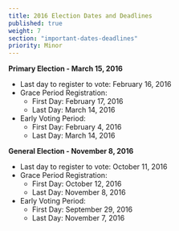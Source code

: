 ```yaml
---
title: 2016 Election Dates and Deadlines
published: true
weight: 7
section: "important-dates-deadlines"
priority: Minor
---
```

**Primary Election - March 15, 2016**  
- Last day to register to vote: February 16, 2016  
- Grace Period Registration:  
	- First Day: February 17, 2016  
    - Last Day: March 14, 2016  
- Early Voting Period:  
	- First Day: February 4, 2016  
    - Last Day: March 14, 2016  

**General Election - November 8, 2016**  
- Last day to register to vote: October 11, 2016  
- Grace Period Registration:  
	- First Day: October 12, 2016
    - Last Day: November 8, 2016
- Early Voting Period:  
	- First Day: September 29, 2016
    - Last Day: November 7, 2016  



